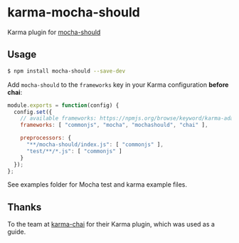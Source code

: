 karma-mocha-should
==================

Karma plugin for [mocha-should](https://github.com/kierans/karma-mocha-should)

## Usage

```bash
$ npm install mocha-should --save-dev
```

Add `mocha-should` to the `frameworks` key in your Karma configuration **before chai**:

```js
module.exports = function(config) {
  config.set({
    // available frameworks: https://npmjs.org/browse/keyword/karma-adapter
    frameworks: [ "commonjs", "mocha", "mochashould", "chai" ],

    preprocessors: {
      "**/mocha-should/index.js": [ "commonjs" ],
      "test/**/*.js": [ "commonjs" ]
    }
  });
};
```
See examples folder for Mocha test and karma example files.

## Thanks

To the team at [karma-chai](https://github.com/xdissent/karma-chai/) for their Karma plugin, which was used as a guide.
